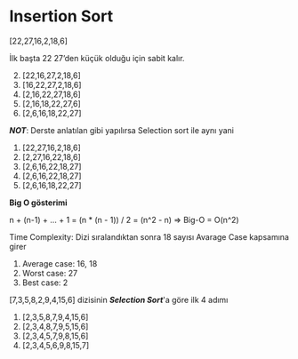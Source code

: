 # Insertion Sort
[22,27,16,2,18,6] 

İlk başta 22 27’den küçük olduğu için sabit kalır.

2. [22,16,27,2,18,6]
3. [16,22,27,2,18,6]
4. [2,16,22,27,18,6]
5. [2,16,18,22,27,6]
6. [2,6,16,18,22,27]

**_NOT_**: Derste anlatılan gibi yapılırsa Selection sort ile aynı yani 

1. [22,27,16,2,18,6]  
2. [2,27,16,22,18,6]
3. [2,6,16,22,18,27]
4. [2,6,16,22,18,27]
5. [2,6,16,18,22,27]

__Big O gösterimi__ 

n + (n-1) + ... + 1 
= (n * (n - 1)) / 2
= (n^2 - n) => Big-O 
= O(n^2)


Time Complexity: Dizi sıralandıktan sonra 18 sayısı Avarage Case kapsamına girer
1. Average case: 16, 18
2. Worst case: 27
3. Best case: 2


[7,3,5,8,2,9,4,15,6] dizisinin **_Selection Sort_**'a göre ilk 4 adımı 

1. [2,3,5,8,7,9,4,15,6]
2. [2,3,4,8,7,9,5,15,6]
3. [2,3,4,5,7,9,8,15,6]
4. [2,3,4,5,6,9,8,15,7]
